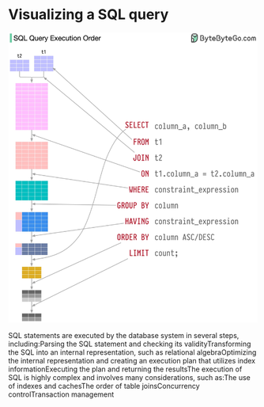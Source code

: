 # Visualizing a SQL query

<p>
  <img src="../images/sql-execution-order.jpg" style="width: 580px" />
</p>
SQL statements are executed by the database system in several steps, including:Parsing the SQL statement and checking its validityTransforming the SQL into an internal representation, such as relational algebraOptimizing the internal representation and creating an execution plan that utilizes index informationExecuting the plan and returning the resultsThe execution of SQL is highly complex and involves many considerations, such as:The use of indexes and cachesThe order of table joinsConcurrency controlTransaction management